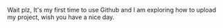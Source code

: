 Wait plz, It's my first time to use Github and I am exploring how to upload my project, wish you have a nice day.
